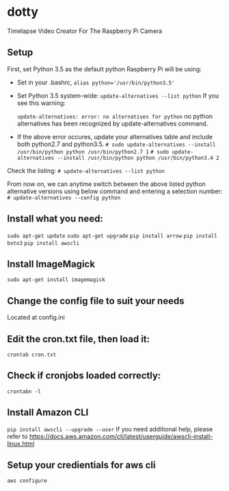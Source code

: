 # dotty
Timelapse Video Creator For The Raspberry Pi Camera

## Setup

First, set Python 3.5 as the default python Raspberry Pi will be using:
* Set in your .bashrc, `alias python='/usr/bin/python3.5'`
* Set Python 3.5 system-wide:
`update-alternatives --list python`
    If you see this warning:

    `update-alternatives: error: no alternatives for python`
    no python alternatives has been recognized by update-alternatives command.
* If the above error occures, update your alternatives table and include both python2.7 and python3.5.
    `# sudo update-alternatives --install /usr/bin/python python /usr/bin/python2.7 1`
    `# sudo update-alternatives --install /usr/bin/python python /usr/bin/python3.4 2`

Check the listing:
    `# update-alternatives --list python`

From now on, we can anytime switch between the above listed python alternative
versions using below command and entering a selection number:
`# update-alternatives --config python`

## Install what you need:
`sudo apt-get update`
`sudo apt-get upgrade`
`pip install arrow`
`pip install boto3`
`pip install awscli`



## Install ImageMagick
`sudo apt-get install imagemagick`

## Change the config file to suit your needs
Located at config.ini

## Edit the cron.txt file, then load it:
`crontab cron.txt`

## Check if cronjobs loaded correctly:
`crontabn -l`

## Install Amazon CLI
`pip install awscli --upgrade --user`
If you need additional help, please refer to https://docs.aws.amazon.com/cli/latest/userguide/awscli-install-linux.html

## Setup your credientials for aws cli
`aws configure`



